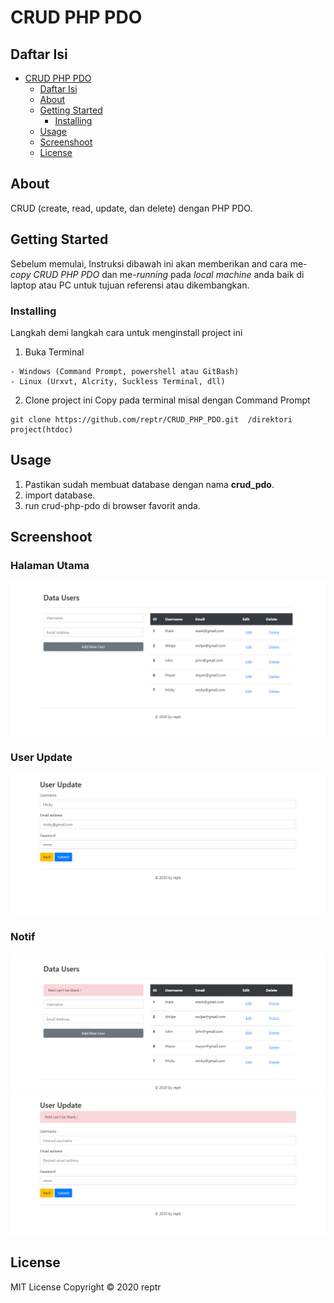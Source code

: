 # CRUD PHP PDO

## Daftar Isi

- [CRUD PHP PDO](#CRUDPHPPDO)
  - [Daftar Isi](#daftar-isi)
  - [About](#about)
  - [Getting Started](#getting-started)
    - [Installing](#installing)
  - [Usage](#usage)
  - [Screenshoot](#screenshoot)
  - [License](#license)


## About
CRUD (create, read, update, dan delete) dengan PHP PDO.

## Getting Started
Sebelum memulai, Instruksi dibawah ini akan memberikan and cara me-*copy* *CRUD PHP PDO* dan me-*running* pada *local machine* anda baik di laptop atau PC untuk tujuan referensi atau dikembangkan.

### Installing
Langkah demi langkah cara untuk menginstall project ini
1. Buka Terminal
```
- Windows (Command Prompt, powershell atau GitBash)
- Linux (Urxvt, Alcrity, Suckless Terminal, dll)
```
2. Clone project ini
Copy pada terminal misal dengan  Command Prompt
```
git clone https://github.com/reptr/CRUD_PHP_PDO.git  /direktori project(htdoc)
```

## Usage
1. Pastikan sudah membuat database dengan nama **crud_pdo**.
2. import database.
3. run crud-php-pdo di browser favorit anda.

## Screenshoot

### Halaman Utama
<img src="image/Main.png">

### User Update
<img src="image/User-update.png">

### Notif
<img src="image/Notif.png">

<img src="image/Notif2.png">

## License
MIT License Copyright &copy; 2020 reptr